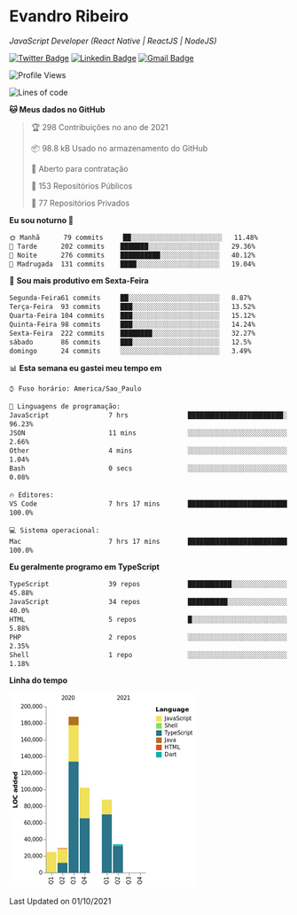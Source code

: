 # Evandro **Ribeiro**

*JavaScript Developer (React Native | ReactJS | NodeJS)*

[![Twitter Badge](https://img.shields.io/badge/-@ribeiroevandro-201B2D?style=flat-square&labelColor=201B2D&logo=twitter&logoColor=white&link=https://twitter.com/ribeiroevandro)](https://twitter.com/ribeiroevandro) 
[![Linkedin Badge](https://img.shields.io/badge/-Evandro%20Ribeiro-201B2D?style=flat-square&logo=Linkedin&logoColor=white&link=https://www.linkedin.com/in/ribeiroevandro)](https://www.linkedin.com/in/ribeiroevandro) 
[![Gmail Badge](https://img.shields.io/badge/-oi@ribeiroevandro.com.br-201B2D?style=flat-square&logo=Gmail&logoColor=white&link=mailto:oi@ribeiroevandro.com.br)](mailto:oi@ribeiroevandro.com.br)


<!--START_SECTION:waka-->
![Profile Views](http://img.shields.io/badge/Visualizac%C3%B5es%20do%20perfil-0-blue)

![Lines of code](https://img.shields.io/badge/Desde%20o%20Hello%20World%20eu%20escrevi-466053%20linhas%20de%20c%C3%B3digo-blue)

**🐱 Meus dados no GitHub** 

> 🏆 298 Contribuições no ano de 2021
 > 
> 📦 98.8 kB Usado no armazenamento do GitHub 
 > 
> 💼 Aberto para contratação
 > 
> 📜 153 Repositórios Públicos 
 > 
> 🔑 77 Repositórios Privados  
 > 
**Eu sou noturno 🦉** 

```text
🌞 Manhã      79 commits     ██░░░░░░░░░░░░░░░░░░░░░░░   11.48% 
🌆 Tarde      202 commits    ███████░░░░░░░░░░░░░░░░░░   29.36% 
🌃 Noite      276 commits    ██████████░░░░░░░░░░░░░░░   40.12% 
🌙 Madrugada  131 commits    ████░░░░░░░░░░░░░░░░░░░░░   19.04%

```
📅 **Sou mais produtivo em Sexta-Feira** 

```text
Segunda-Feira61 commits     ██░░░░░░░░░░░░░░░░░░░░░░░   8.87% 
Terça-Feira  93 commits     ███░░░░░░░░░░░░░░░░░░░░░░   13.52% 
Quarta-Feira 104 commits    ███░░░░░░░░░░░░░░░░░░░░░░   15.12% 
Quinta-Feira 98 commits     ███░░░░░░░░░░░░░░░░░░░░░░   14.24% 
Sexta-Feira  222 commits    ████████░░░░░░░░░░░░░░░░░   32.27% 
sábado       86 commits     ███░░░░░░░░░░░░░░░░░░░░░░   12.5% 
domingo      24 commits     ░░░░░░░░░░░░░░░░░░░░░░░░░   3.49%

```


📊 **Esta semana eu gastei meu tempo em** 

```text
⌚︎ Fuso horário: America/Sao_Paulo

💬 Linguagens de programação: 
JavaScript               7 hrs               ████████████████████████░   96.23% 
JSON                     11 mins             ░░░░░░░░░░░░░░░░░░░░░░░░░   2.66% 
Other                    4 mins              ░░░░░░░░░░░░░░░░░░░░░░░░░   1.04% 
Bash                     0 secs              ░░░░░░░░░░░░░░░░░░░░░░░░░   0.08%

🔥 Editores: 
VS Code                  7 hrs 17 mins       █████████████████████████   100.0%

💻 Sistema operacional: 
Mac                      7 hrs 17 mins       █████████████████████████   100.0%

```

**Eu geralmente programo em TypeScript** 

```text
TypeScript               39 repos            ███████████░░░░░░░░░░░░░░   45.88% 
JavaScript               34 repos            ██████████░░░░░░░░░░░░░░░   40.0% 
HTML                     5 repos             █░░░░░░░░░░░░░░░░░░░░░░░░   5.88% 
PHP                      2 repos             ░░░░░░░░░░░░░░░░░░░░░░░░░   2.35% 
Shell                    1 repo              ░░░░░░░░░░░░░░░░░░░░░░░░░   1.18%

```


**Linha do tempo**

![Chart not found](https://raw.githubusercontent.com/ribeiroevandro/ribeiroevandro/master/charts/bar_graph.png) 


 Last Updated on 01/10/2021
<!--END_SECTION:waka-->
